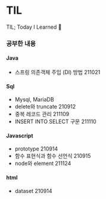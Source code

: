 # TIL
TIL; Today I Learned 🧐

### 공부한 내용
#### Java
* 스프링 의존객체 주입 (DI) 방법 211021
#### Sql
* Mysql, MariaDB
* delete와 truncate 210912
* 중복 레코드 관리 211109
* INSERT INTO SELECT 구문 211110

#### Javascript
* prototype 210914
* 함수 표현식과 함수 선언식 210915
* node와 element 211124

#### html
* dataset 210914
